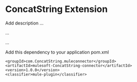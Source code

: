 # ConcatString Extension

Add description ...


...


...


Add this dependency to your application pom.xml

```
<groupId>com.ConcatString.muleconnector</groupId>
<artifactId>mulesoft-ConcatString-connector</artifactId>
<version>1.0.0</version>
<classifier>mule-plugin</classifier>
```
